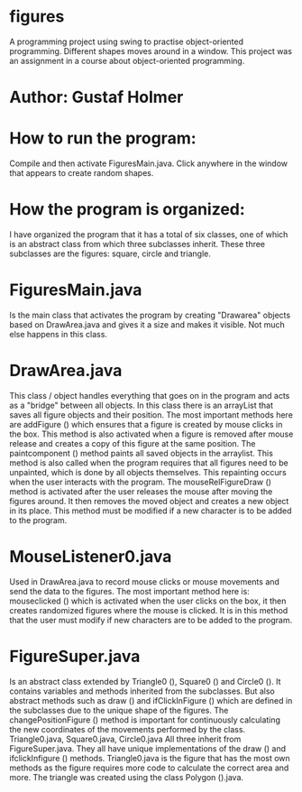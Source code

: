 # figures
A programming project using swing to practise object-oriented programming. Different shapes moves around in a window. This project was an assignment in a course about object-oriented programming.

# Author: Gustaf Holmer

# How to run the program:
Compile and then activate FiguresMain.java. Click anywhere in the window that appears to create random shapes.

# How the program is organized:
I have organized the program that it has a total of six classes, one of which is an abstract class from which three subclasses inherit. These three subclasses are the figures: square, circle and triangle.

# FiguresMain.java
Is the main class that activates the program by creating "Drawarea" objects based on DrawArea.java and gives it a size and makes it visible. Not much else happens in this class.

# DrawArea.java
This class / object handles everything that goes on in the program and acts as a "bridge" between all objects. In this class there is an arrayList that saves all figure objects and their position. The most important methods here are addFigure () which ensures that a figure is created by mouse clicks in the box. This method is also activated when a figure is removed after mouse release and creates a copy of this figure at the same position. The paintcomponent () method paints all saved objects in the arraylist. This method is also called when the program requires that all figures need to be unpainted, which is done by all objects themselves. This repainting occurs when the user interacts with the program. The mouseRelFigureDraw () method is activated after the user releases the mouse after moving the figures around. It then removes the moved object and creates a new object in its place. This method must be modified if a new character is to be added to the program.

# MouseListener0.java
Used in DrawArea.java to record mouse clicks or mouse movements and send the data to the figures. The most important method here is: mouseclicked () which is activated when the user clicks on the box, it then creates randomized figures where the mouse is clicked. It is in this method that the user must modify if new characters are to be added to the program.

# FigureSuper.java
Is an abstract class extended by Triangle0 (), Square0 () and Circle0 (). It contains variables and methods inherited from the subclasses. But also abstract methods such as draw () and ifClickInFigure () which are defined in the subclasses due to the unique shape of the figures. The changePositionFigure () method is important for continuously calculating the new coordinates of the movements performed by the class.
Triangle0.java, Square0.java, Circle0.java All three inherit from FigureSuper.java. They all have unique implementations of the draw () and ifclickInfigure () methods. Triangle0.java is the figure that has the most own methods as the figure requires more code to calculate the correct area and more. The triangle was created using the class Polygon ().java.
